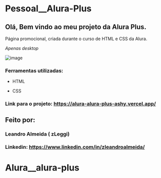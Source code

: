 # Pessoal__Alura-Plus

## Olá, Bem vindo ao meu projeto da Alura Plus.

Página promocional, criada durante o curso de HTML e CSS da Alura.

*Apenas desktop*

![image](https://github.com/zLeggi/Alura__alura-plus/assets/132202776/a67b47e6-7f5e-4123-99df-a9ff125915f5)

### Ferramentas utilizadas:

* HTML

* CSS


### Link para o projeto: https://alura-alura-plus-ashy.vercel.app/

## Feito por:
### Leandro Almeida ( zLeggi)
### Linkedin: https://www.linkedin.com/in/zleandroalmeida/
# Alura__alura-plus
